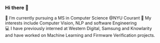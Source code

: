 ### Hi there 👋

🔭 I’m currently pursuing a MS in Computer Science @NYU Courant
🌱 My interests include Computer Vision, NLP and software Engineering <br/>
:computer: I have previously interned at Western Digital, Samsung and Knowlarity and have worked on Machine Learning and Firmware Verification projects.

